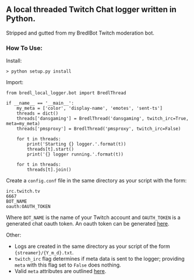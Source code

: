 
## A local threaded Twitch Chat logger written in Python.
Stripped and gutted from my BredlBot Twitch moderation bot.

### How To Use:

Install:
```
> python setup.py install
```

Import:
```
from bredl_local_logger.bot import BredlThread

if __name__ == '__main__':
    my_meta = ['color', 'display-name', 'emotes', 'sent-ts']
    threads = dict()
    threads['dansgaming'] = BredlThread('dansgaming', twitch_irc=True, meta=my_meta)
    threads['pmsproxy'] = BredlThread('pmsproxy', twitch_irc=False)

    for t in threads:
        print('Starting {} logger.'.format(t))
        threads[t].start()
        print('{} logger running.'.format(t))

    for t in threads:
        threads[t].join()
```

Create a ```config.conf``` file in the same directory as your script with the form:
```
irc.twitch.tv
6667
BOT_NAME
oauth:OAUTH_TOKEN
```
Where ```BOT_NAME``` is the name of your Twitch account and ```OAUTH_TOKEN``` is a generated chat oauth token. An oauth token can be generated [here](http://twitchapps.com/tmi/).

Other:
- Logs are created in the same directory as your script of the form ```{streamer}/{Y_m_d}.txt```.
- ```twitch_irc``` flag determines if meta data is sent to the logger; providing ```meta``` with this flag set to ```False``` does nothing.
- Valid ```meta``` attributes are outlined [here](https://dev.twitch.tv/docs/v5/guides/irc/).
